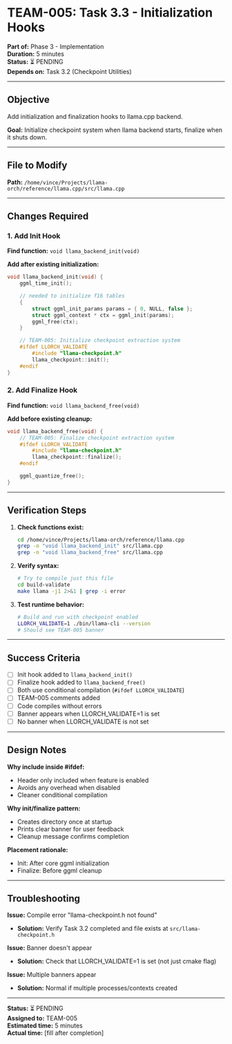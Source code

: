 # TEAM-005: Task 3.3 - Initialization Hooks
**Part of:** Phase 3 - Implementation  
**Duration:** 5 minutes  
**Status:** ⏳ PENDING  
**Depends on:** Task 3.2 (Checkpoint Utilities)

---

## Objective

Add initialization and finalization hooks to llama.cpp backend.

**Goal:** Initialize checkpoint system when llama backend starts, finalize when it shuts down.

---

## File to Modify

**Path:** `/home/vince/Projects/llama-orch/reference/llama.cpp/src/llama.cpp`

---

## Changes Required

### 1. Add Init Hook

**Find function:** `void llama_backend_init(void)`

**Add after existing initialization:**

```cpp
void llama_backend_init(void) {
    ggml_time_init();

    // needed to initialize f16 tables
    {
        struct ggml_init_params params = { 0, NULL, false };
        struct ggml_context * ctx = ggml_init(params);
        ggml_free(ctx);
    }

    // TEAM-005: Initialize checkpoint extraction system
    #ifdef LLORCH_VALIDATE
        #include "llama-checkpoint.h"
        llama_checkpoint::init();
    #endif
}
```

### 2. Add Finalize Hook

**Find function:** `void llama_backend_free(void)`

**Add before existing cleanup:**

```cpp
void llama_backend_free(void) {
    // TEAM-005: Finalize checkpoint extraction system
    #ifdef LLORCH_VALIDATE
        #include "llama-checkpoint.h"
        llama_checkpoint::finalize();
    #endif

    ggml_quantize_free();
}
```

---

## Verification Steps

1. **Check functions exist:**
   ```bash
   cd /home/vince/Projects/llama-orch/reference/llama.cpp
   grep -n "void llama_backend_init" src/llama.cpp
   grep -n "void llama_backend_free" src/llama.cpp
   ```

2. **Verify syntax:**
   ```bash
   # Try to compile just this file
   cd build-validate
   make llama -j1 2>&1 | grep -i error
   ```

3. **Test runtime behavior:**
   ```bash
   # Build and run with checkpoint enabled
   LLORCH_VALIDATE=1 ./bin/llama-cli --version
   # Should see TEAM-005 banner
   ```

---

## Success Criteria

- [ ] Init hook added to `llama_backend_init()`
- [ ] Finalize hook added to `llama_backend_free()`
- [ ] Both use conditional compilation (`#ifdef LLORCH_VALIDATE`)
- [ ] TEAM-005 comments added
- [ ] Code compiles without errors
- [ ] Banner appears when LLORCH_VALIDATE=1 is set
- [ ] No banner when LLORCH_VALIDATE is not set

---

## Design Notes

**Why include inside #ifdef:**
- Header only included when feature is enabled
- Avoids any overhead when disabled
- Cleaner conditional compilation

**Why init/finalize pattern:**
- Creates directory once at startup
- Prints clear banner for user feedback
- Cleanup message confirms completion

**Placement rationale:**
- Init: After core ggml initialization
- Finalize: Before ggml cleanup

---

## Troubleshooting

**Issue:** Compile error "llama-checkpoint.h not found"
- **Solution:** Verify Task 3.2 completed and file exists at `src/llama-checkpoint.h`

**Issue:** Banner doesn't appear
- **Solution:** Check that LLORCH_VALIDATE=1 is set (not just cmake flag)

**Issue:** Multiple banners appear
- **Solution:** Normal if multiple processes/contexts created

---

**Status:** ⏳ PENDING  
**Assigned to:** TEAM-005  
**Estimated time:** 5 minutes  
**Actual time:** [fill after completion]
